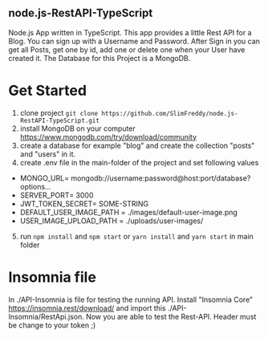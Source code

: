 
  

## node.js-RestAPI-TypeScript

Node.js App written in TypeScript. This app provides a little Rest API for a Blog.
You can sign up with a Username and Password. After Sign in you can get all Posts, get one by id, add one or delete one when your User have created it. The Database for this Project is a MongoDB.

# Get Started

1. clone project `git clone https://github.com/SlimFreddy/node.js-RestAPI-TypeScript.git`
2. install MongoDB on your computer https://www.mongodb.com/try/download/community
3. create a database for example "blog" and create the collection "posts" and "users" in it.
4. create .env file in the main-folder of the project and set following values

- MONGO_URL= mongodb://username:password@host:port/database?options... 
- SERVER_PORT= 3000 
- JWT_TOKEN_SECRET= SOME-STRING 
- DEFAULT_USER_IMAGE_PATH = ./images/default-user-image.png 
- USER_IMAGE_UPLOAD_PATH = ./uploads/user-images/

5. run `npm install` and `npm start` or `yarn install` and `yarn start` in main folder

 
# Insomnia file

In ./API-Insomnia is file for testing the running API. Install "Insomnia Core" https://insomnia.rest/download/ and import this ./API-Insomnia/RestApi.json. Now you are able to test the Rest-API. Header must be change to your token ;)
